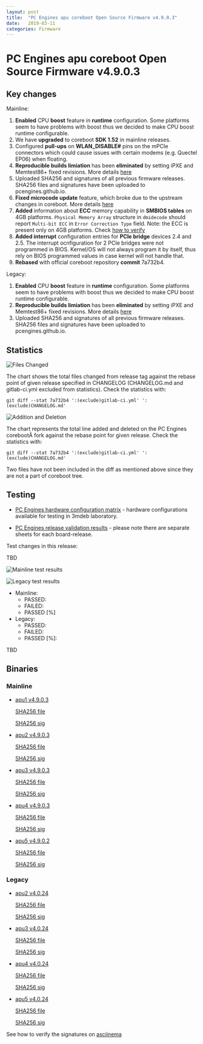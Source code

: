 ```yaml
---
layout: post
title:  "PC Engines apu coreboot Open Source Firmware v4.9.0.3"
date:   2019-03-11
categories: Firmware
---
```

# PC Engines apu coreboot Open Source Firmware v4.9.0.3

## Key changes

Mainline:

1. **Enabled** CPU **boost** feature in **runtime** configuration. Some
   platforms seem to have problems with boost thus we decided to make CPU boost
   runtime configurable.
2. We have **upgraded** to coreboot **SDK 1.52** in mainline releases.
3. Configured **pull-ups** on **WLAN_DISABLE#** pins on the mPCIe connectors
   which could cause issues with certain modems (e.g. Quectel EP06) when
   floating.
4. **Reproducible builds limiation** has been **eliminated** by setting iPXE
   and Memtest86+ fixed revisions. More details [here](https://github.com/pcengines/coreboot/issues/267)
5. Uploaded SHA256 and signatures of all previous firmware releases. SHA256
   files and signatures have been uploaded to pcengines.github.io.
6. **Fixed microcode update** feature, which broke due to the upstream changes
   in coreboot. More details [here](https://github.com/pcengines/apu2-documentation/issues/75#issuecomment-463067220)
7. **Added** information about **ECC** memory capability in **SMBIOS tables**
   on 4GB platforms. `Physical Memory Array` structure in `dmidecode` should
   report `Multi-bit ECC` in `Error Correction Type` field. Note: the ECC is
   present only on 4GB platforms. Check [how to verify](https://asciinema.org/a/233041)
8. **Added interrupt** configuration entries for **PCIe bridge** devices 2.4
   and 2.5. The interrupt ocnfiguration for 2 PCIe bridges were not programmed
   in BIOS. Kernel/OS will not always program it by itself, thus rely on BIOS
   programmed values in case kernel will not handle that.
9. **Rebased** with official coreboot repository **commit** 7a732b4.

Legacy:

1. **Enabled** CPU **boost** feature in **runtime** configuration. Some
   platforms seem to have problems with boost thus we decided to make CPU boost
   runtime configurable.
2. **Reproducible builds limiation** has been **eliminated** by setting iPXE
   and Memtest86+ fixed revisions. More details [here](https://github.com/pcengines/coreboot/issues/267)
3. Uploaded SHA256 and signatures of all previous firmware releases. SHA256
   files and signatures have been uploaded to pcengines.github.io.

## Statistics

![Files Changed](TBD)

The chart shows the total files changed from release tag against the rebase
point of given release specified in CHANGELOG (CHANGELOG.md and gitlab-ci.yml
excluded from statistics). Check the statistics with:

```
git diff --stat 7a732b4 ':(exclude)gitlab-ci.yml' ':(exclude)CHANGELOG.md'
```

![Addition and Deletion](TBD)

The chart represents the total line added and deleted on the PC Engines
corebootÂ fork against the rebase point for given release. Check the statistics
with:

```
git diff --stat 7a732b4 ':(exclude)gitlab-ci.yml' ':(exclude)CHANGELOG.md'
```

Two files have not been included in the diff as mentioned above since they are
not a part of coreboot tree.

## Testing

* [PC Engines hardware configuration matrix](https://cloud.3mdeb.com/index.php/s/wRi33Zo5sdgbpWn/preview) - hardware configurations available for testing in 3mdeb laboratory.

* [PC Engines release validation results](https://3mdeb.us16.list-manage.com/track/click?u=fce95b885fc13fbf1db611816&id=96d9b426c0&e=16ffa34a09) - please note there are separate sheets for each board-release.

Test changes in this release:

TBD

![Mainline test results](TBD)

![Legacy test results](TBD)


* Mainline:
  * PASSED:
  * FAILED:
  * PASSED [%]
* Legacy:
  * PASSED:
  * FAILED:
  * PASSED [%]:

TBD

## Binaries

### Mainline

* [apu1 v4.9.0.3](https://cloud.3mdeb.com/index.php/s/Xxcsxyb5T6gq4Zb/download)

  [SHA256 file](https://cloud.3mdeb.com/index.php/s/JdGFFEqnqSz7zmF/download)

  [SHA256 sig](https://cloud.3mdeb.com/index.php/s/eimcQrPTtw7C7mQ/download)

* [apu2 v4.9.0.3](https://cloud.3mdeb.com/index.php/s/aroRiaaRfoXsRJE/download)

  [SHA256 file](https://cloud.3mdeb.com/index.php/s/739Y6cg6E23bpzn/download)

  [SHA256 sig](https://cloud.3mdeb.com/index.php/s/cy37owiFs8ZWaMN/download)

* [apu3 v4.9.0.3](https://cloud.3mdeb.com/index.php/s/AbEX3keWGtGMFdD/download)

  [SHA256 file](https://cloud.3mdeb.com/index.php/s/CgdpBDx3jXqAaS4/download)

  [SHA256 sig](https://cloud.3mdeb.com/index.php/s/EggEQaLZmH3edDE/download)

* [apu4 v4.9.0.3](https://cloud.3mdeb.com/index.php/s/HmYYgQNnXCyyxD7/download)

  [SHA256 file](https://cloud.3mdeb.com/index.php/s/cgdyNNtQndCZRjK/download)

  [SHA256 sig](https://cloud.3mdeb.com/index.php/s/PapaR2daNrDjZ9r/download)

* [apu5 v4.9.0.2](https://cloud.3mdeb.com/index.php/s/Yotxg6WRoDCHHgp/download)

  [SHA256 file](https://cloud.3mdeb.com/index.php/s/FTHNN3g4mYwwkWw/download)

  [SHA256 sig](https://cloud.3mdeb.com/index.php/s/tARS2XqEafCQaDb/download)

### Legacy

* [apu2 v4.0.24](https://cloud.3mdeb.com/index.php/s/dpKqXzooprK6aJr/download)

  [SHA256 file](https://cloud.3mdeb.com/index.php/s/NfBptrfx9B56iJb/download)

  [SHA256 sig](https://cloud.3mdeb.com/index.php/s/EKfJTccSYTrwDt6/download)

* [apu3 v4.0.24](https://cloud.3mdeb.com/index.php/s/ACK32Wy6QtZbyNs/download)

  [SHA256 file](https://cloud.3mdeb.com/index.php/s/HyFkRnj3zmKHod3/download)

  [SHA256 sig](https://cloud.3mdeb.com/index.php/s/7WXMWAoWrAdWFz9/download)

* [apu4 v4.0.24](https://cloud.3mdeb.com/index.php/s/nzSMyApkKimzsEf/download)

  [SHA256 file](https://cloud.3mdeb.com/index.php/s/2W4EjpTii7LmwrC/download)

  [SHA256 sig](https://cloud.3mdeb.com/index.php/s/4wzJRPZ9FszRNYy/download)

* [apu5 v4.0.24](https://cloud.3mdeb.com/index.php/s/ito92SCGrn4pEyq/download)

  [SHA256 file](https://cloud.3mdeb.com/index.php/s/5DdxdmmzsCxSrkf/download)

  [SHA256 sig](https://cloud.3mdeb.com/index.php/s/jnaKWRBz7XWBxWA/download)

See how to verify the signatures on [asciinema](https://asciinema.org/a/227035)
